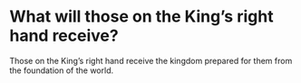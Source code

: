 # What will those on the King’s right hand receive?

Those on the King’s right hand receive the kingdom prepared for them from the foundation of the world.
